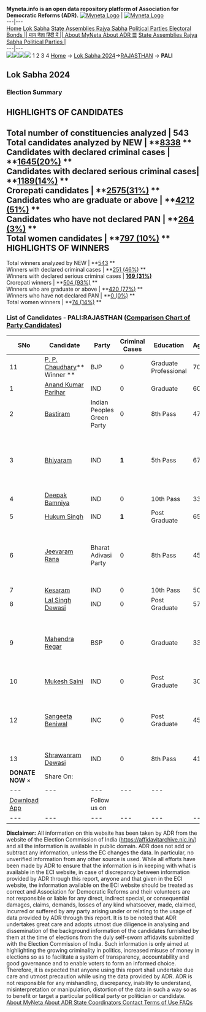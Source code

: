 **Myneta.info is an open data repository platform of Association for Democratic Reforms (ADR).**
[![Myneta Logo](https://www.myneta.info/lib/img/myneta-logo.png)](https://www.myneta.info/) | [![Myneta Logo](https://www.myneta.info/lib/img/adr-logo.png)](https://adrindia.org)  
---|---  
[Home](https://www.myneta.info/) [Lok Sabha](https://www.myneta.info/#ls "Lok Sabha") [ State Assemblies ](https://www.myneta.info/#sa "State Assemblies") [Rajya Sabha](https://www.myneta.info/#rs "Rajya Sabha") [Political Parties ](https://www.myneta.info/party "Political Parties") [ Electoral Bonds ](https://www.myneta.info/electoral_bonds "Electoral Bonds") [ || माय नेता हिंदी में || ](https://translate.google.co.in/translate?prev=hp&hl=en&js=y&u=www.myneta.info&sl=en&tl=hi&history_state0=) [ About MyNeta ](https://adrindia.org/content/about-myneta) [ About ADR ](https://adrindia.org/about-adr/who-we-are) [☰](javascript:void\(0\))
[ State Assemblies ](https://www.myneta.info/#sa "State Assemblies") [ Rajya Sabha ](https://www.myneta.info/#rs "Rajya Sabha") [ Political Parties ](https://www.myneta.info/party "Political Parties")
|   
---|---  
![](https://www.myneta.info/lib/img/banner/banner-1.png)![](https://www.myneta.info/lib/img/banner/banner-2.png)![](https://www.myneta.info/lib/img/banner/banner-3.png)![](https://www.myneta.info/lib/img/banner/banner-4.png)
1  2  3  4 
[Home](https://www.myneta.info/) → [Lok Sabha 2024](https://www.myneta.info/LokSabha2024/)→[RAJASTHAN](https://www.myneta.info/LokSabha2024/index.php?action=show_constituencies&state_id=29) → **PALI**
### 
## Lok Sabha 2024
###  Election Summary 
HIGHLIGHTS OF CANDIDATES  
---  
Total number of constituencies analyzed |  543   
Total candidates analyzed by NEW | **[8338](https://www.myneta.info/LokSabha2024/index.php?action=summary&subAction=candidates_analyzed&sort=candidate#summary) **  
Candidates with declared criminal cases | **[1645(20%)](https://www.myneta.info/LokSabha2024/index.php?action=summary&subAction=crime&sort=candidate#summary) **  
Candidates with declared serious criminal cases| **[1189(14%)](https://www.myneta.info/LokSabha2024/index.php?action=summary&subAction=serious_crime&sort=candidate#summary) **  
Crorepati candidates | **[2575(31%)](https://www.myneta.info/LokSabha2024/index.php?action=summary&subAction=crorepati&sort=candidate#summary) **  
Candidates who are graduate or above | **[4212 (51%)](https://www.myneta.info/LokSabha2024/index.php?action=summary&subAction=education&sort=candidate#summary) **  
Candidates who have not declared PAN | **[264 (3%)](https://www.myneta.info/LokSabha2024/index.php?action=summary&subAction=without_pan&sort=candidate#summary) **  
Total women candidates | **[797 (10%)](https://www.myneta.info/LokSabha2024/index.php?action=summary&subAction=women_candidate&sort=candidate#summary) **  
HIGHLIGHTS OF WINNERS  
---  
Total winners analyzed by NEW | **[543](https://www.myneta.info/LokSabha2024/index.php?action=summary&subAction=winner_analyzed&sort=candidate#summary) **  
Winners with declared criminal cases | **[251 (46%)](https://www.myneta.info/LokSabha2024/index.php?action=summary&subAction=winner_crime&sort=candidate#summary) **  
Winners with declared serious criminal cases | **[169 (31%)](https://www.myneta.info/LokSabha2024/index.php?action=summary&subAction=winner_serious_crime&sort=candidate#summary)**  
Crorepati winners | **[504 (93%)](https://www.myneta.info/LokSabha2024/index.php?action=summary&subAction=winner_crorepati&sort=candidate#summary) **  
Winners who are graduate or above | **[420 (77%)](https://www.myneta.info/LokSabha2024/index.php?action=summary&subAction=winner_education&sort=candidate#summary) **  
Winners who have not declared PAN | **[0 (0%)](https://www.myneta.info/LokSabha2024/index.php?action=summary&subAction=winner_without_pan&sort=candidate#summary) **  
Total women winners | **[74 (14%)](https://www.myneta.info/LokSabha2024/index.php?action=summary&subAction=winner_women&sort=candidate#summary) **  
### List of Candidates - PALI:RAJASTHAN ([Comparison Chart of Party Candidates](https://www.myneta.info/LokSabha2024/comparisonchart.php?constituency_id=368))
SNo | Candidate| Party| Criminal Cases| Education| Age| Total Assets| Liabilities  
---|---|---|---|---|---|---|---  
11  | [P. P. Chaudhary](https://www.myneta.info/LokSabha2024/candidate.php?candidate_id=2574)** Winner ** | BJP | 0 | Graduate Professional| 70 | Rs 40,71,76,661 ~ 40 Crore+ | Rs 1,94,86,942 ~ 1 Crore+  
1  | [Anand Kumar Parihar](https://www.myneta.info/LokSabha2024/candidate.php?candidate_id=2906) | IND | 0 | Graduate| 60 | Rs 1,03,28,032 ~ 1 Crore+ | Rs 1,00,000 ~ 1 Lacs+  
2  | [Bastiram](https://www.myneta.info/LokSabha2024/candidate.php?candidate_id=1996) | Indian Peoples Green Party | 0 | 8th Pass| 47 | Rs 23,10,211 ~ 23 Lacs+ | Rs 7,70,000 ~ 7 Lacs+  
3  | [Bhiyaram](https://www.myneta.info/LokSabha2024/candidate.php?candidate_id=2902) | IND | **1** | 5th Pass| 67 | ![](https://myneta.info/image_v2.php?myneta_folder=LokSabha2024&candidate_id=2902&col=ta) | ![](https://myneta.info/image_v2.php?myneta_folder=LokSabha2024&candidate_id=2902&col=lia)  
4  | [Deepak Bamniya](https://www.myneta.info/LokSabha2024/candidate.php?candidate_id=2900) | IND | 0 | 10th Pass| 33 | Rs 9,06,000 ~ 9 Lacs+ | Rs 30,000 ~ 30 Thou+  
5  | [Hukum Singh](https://www.myneta.info/LokSabha2024/candidate.php?candidate_id=2904) | IND | **1** | Post Graduate| 65 | Rs 30,33,000 ~ 30 Lacs+ | Rs 2,63,000 ~ 2 Lacs+  
6  | [Jeevaram Rana](https://www.myneta.info/LokSabha2024/candidate.php?candidate_id=2576) | Bharat Adivasi Party | 0 | 8th Pass| 45 | ![](https://myneta.info/image_v2.php?myneta_folder=LokSabha2024&candidate_id=2576&col=ta) | ![](https://myneta.info/image_v2.php?myneta_folder=LokSabha2024&candidate_id=2576&col=lia)  
7  | [Kesaram](https://www.myneta.info/LokSabha2024/candidate.php?candidate_id=2575) | IND | 0 | 10th Pass| 50 | Rs 6,57,000 ~ 6 Lacs+ | Rs 0 ~   
8  | [Lal Singh Dewasi](https://www.myneta.info/LokSabha2024/candidate.php?candidate_id=1998) | IND | 0 | Post Graduate| 57 | Rs 8,79,32,460 ~ 8 Crore+ | Rs 0 ~   
9  | [Mahendra Regar](https://www.myneta.info/LokSabha2024/candidate.php?candidate_id=2908) | BSP | 0 | Graduate| 33 | ![](https://myneta.info/image_v2.php?myneta_folder=LokSabha2024&candidate_id=2908&col=ta) | ![](https://myneta.info/image_v2.php?myneta_folder=LokSabha2024&candidate_id=2908&col=lia)  
10  | [Mukesh Saini](https://www.myneta.info/LokSabha2024/candidate.php?candidate_id=2901) | IND | 0 | Post Graduate| 30 | Rs 10,16,000 ~ 10 Lacs+ | Rs 0 ~   
12  | [Sangeeta Beniwal](https://www.myneta.info/LokSabha2024/candidate.php?candidate_id=1997) | INC | 0 | Post Graduate| 45 | ![](https://myneta.info/image_v2.php?myneta_folder=LokSabha2024&candidate_id=1997&col=ta) | ![](https://myneta.info/image_v2.php?myneta_folder=LokSabha2024&candidate_id=1997&col=lia)  
13  | [Shrawanram Dewasi](https://www.myneta.info/LokSabha2024/candidate.php?candidate_id=2572) | IND | 0 | 8th Pass| 41 | Rs 60,98,000 ~ 60 Lacs+ | Rs 15,00,000 ~ 15 Lacs+  
|  **DONATE NOW** × |  Share On:  | [](https://api.whatsapp.com/send?text=https%3A%2F%2Fmyneta.info%2Fpunjab2022%2Findex.php%3Faction%3Dshow_constituencies%26state_id%3D19) | [](https://www.facebook.com/sharer/sharer.php?u=https%3A%2F%2Fmyneta.info%2Fpunjab2022%2Findex.php%3Faction%3Dshow_constituencies%26state_id%3D19) | [](https://twitter.com/share?url=https%3A%2F%2Fmyneta.info%2Fpunjab2022%2Findex.php%3Faction%3Dshow_constituencies%26state_id%3D19)  
---|---|---|---|---  
| [ Download App ](https://play.google.com/store/apps/details?id=com.webrosoft.myneta1&pcampaignid=pcampaignidMKT-Other-global-all-co-prtnr-py-PartBadge-Mar2515-1) | [](https://play.google.com/store/apps/details?id=com.webrosoft.myneta1&pcampaignid=pcampaignidMKT-Other-global-all-co-prtnr-py-PartBadge-Mar2515-1) |  Follow us on  | [](https://www.facebook.com/adrindia.org/) | [](https://twitter.com/adrspeaks) | [](https://groups.google.com/g/national-election-watch?hl=en&pli=1) | [](https://www.instagram.com/adrspeaks/) | [](https://www.youtube.com/user/adrspeaks) | [](https://sharechat.com/profile/adrspeaks)  
---|---|---|---|---|---|---|---|---  
**Disclaimer:** All information on this website has been taken by ADR from the website of the Election Commission of India (https://affidavitarchive.nic.in/) and all the information is available in public domain. ADR does not add or subtract any information, unless the EC changes the data. In particular, no unverified information from any other source is used. While all efforts have been made by ADR to ensure that the information is in keeping with what is available in the ECI website, in case of discrepancy between information provided by ADR through this report, anyone and that given in the ECI website, the information available on the ECI website should be treated as correct and Association for Democratic Reforms and their volunteers are not responsible or liable for any direct, indirect special, or consequential damages, claims, demands, losses of any kind whatsoever, made, claimed, incurred or suffered by any party arising under or relating to the usage of data provided by ADR through this report. It is to be noted that ADR undertakes great care and adopts utmost due diligence in analysing and dissemination of the background information of the candidates furnished by them at the time of elections from the duly self-sworn affidavits submitted with the Election Commission of India. Such information is only aimed at highlighting the growing criminality in politics, increased misuse of money in elections so as to facilitate a system of transparency, accountability and good governance and to enable voters to form an informed choice. Therefore, it is expected that anyone using this report shall undertake due care and utmost precaution while using the data provided by ADR. ADR is not responsible for any mishandling, discrepancy, inability to understand, misinterpretation or manipulation, distortion of the data in such a way so as to benefit or target a particular political party or politician or candidate. 
[ About MyNeta ](https://adrindia.org/content/about-myneta) [ About ADR ](https://adrindia.org/about-adr/who-we-are) [ State Coordinators ](https://adrindia.org/about-adr/state-coordinators) [ Contact ](https://adrindia.org/contact-us) [ Terms of Use ](https://adrindia.org/content/adr-terms-use) [ FAQs ](https://adrindia.org/content/faqs)
